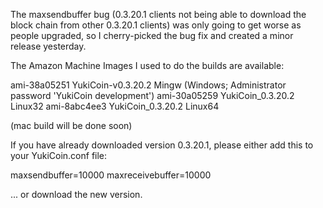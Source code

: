 The maxsendbuffer bug (0.3.20.1 clients not being able to download the block chain from other 0.3.20.1 clients) was only going to get
worse as people upgraded, so I cherry-picked the bug fix and created a minor release yesterday.

The Amazon Machine Images I used to do the builds are available:

  ami-38a05251   YukiCoin-v0.3.20.2 Mingw    (Windows; Administrator password 'YukiCoin development')
  ami-30a05259   YukiCoin_0.3.20.2 Linux32
  ami-8abc4ee3   YukiCoin_0.3.20.2 Linux64

(mac build will be done soon)

If you have already downloaded version 0.3.20.1, please either add this to your YukiCoin.conf file:

  maxsendbuffer=10000
  maxreceivebuffer=10000

... or download the new version.
